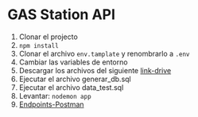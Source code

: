 
# GAS Station API

1. Clonar el projecto
2. ```npm install```
3. Clonar el archivo ```env.tamplate``` y renombrarlo a ```.env```
4. Cambiar las variables de entorno
5. Descargar los archivos del siguiente [link-drive](https://drive.google.com/file/d/19Njp1AuSNsqTMDsa7l0ldINEX1jP8V07/view?usp=share_link)
5. Ejecutar el archivo generar_db.sql
6. Ejecutar el archivo data_test.sql
7. Levantar: ```nodemon app```
9. [Endpoints-Postman](https://documenter.getpostman.com/view/11310403/2s93eU2Dzb)
